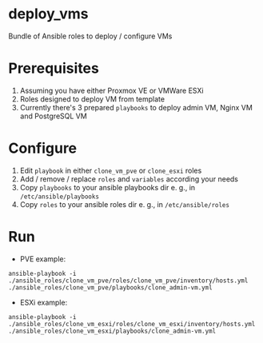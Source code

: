# deploy_vms
Bundle of Ansible roles to deploy / configure VMs

# Prerequisites
1. Assuming you have either Proxmox VE or VMWare ESXi
2. Roles designed to deploy VM from template
3. Currently there's 3 prepared ```playbooks``` to deploy admin VM, Nginx VM and PostgreSQL VM

# Configure
1. Edit ```playbook``` in either ```clone_vm_pve``` or ```clone_esxi``` roles
2. Add / remove / replace ```roles``` and ```variables``` according your needs
3. Copy ```playbooks``` to your ansible playbooks dir e. g., in ```/etc/ansible/playbooks```
4. Copy ```roles``` to your ansible roles dir e. g., in ```/etc/ansible/roles```

# Run
  - PVE example:

```ansible-playbook -i ./ansible_roles/clone_vm_pve/roles/clone_vm_pve/inventory/hosts.yml ./ansible_roles/clone_vm_pve/playbooks/clone_admin-vm.yml```
  
  - ESXi example:

```ansible-playbook -i ./ansible_roles/clone_vm_esxi/roles/clone_vm_esxi/inventory/hosts.yml ./ansible_roles/clone_vm_esxi/playbooks/clone_admin-vm.yml```
